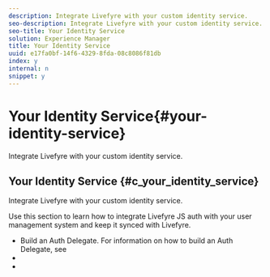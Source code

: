 ```yaml
---
description: Integrate Livefyre with your custom identity service.
seo-description: Integrate Livefyre with your custom identity service.
seo-title: Your Identity Service
solution: Experience Manager
title: Your Identity Service
uuid: e17fa0bf-14f6-4329-8fda-08c8086f81db
index: y
internal: n
snippet: y
---
```


# Your Identity Service{#your-identity-service}

Integrate Livefyre with your custom identity service.

## Your Identity Service {#c_your_identity_service}

Integrate Livefyre with your custom identity service.

<!-- 

t_your_identity_service.dita

 -->

Use this section to learn how to integrate Livefyre JS auth with your user management system and keep it synced with Livefyre.

* Build an Auth Delegate. For information on how to build an Auth Delegate, see [](../t-about-identity-integration/c-building-an-auth-delegate.md#c_building_an_auth_delegate)
* [](../t-about-identity-integration/c-implementing-sso/c-implementing-sso.md#c_implementing_sso) 
* [](../t-about-identity-integration/t-sync-with-livefyre-using-ping-for-pull/t-sync-with-livefyre-using-ping-for-pull.md#t_sync_with_livefyre_using_ping_for_pull)

